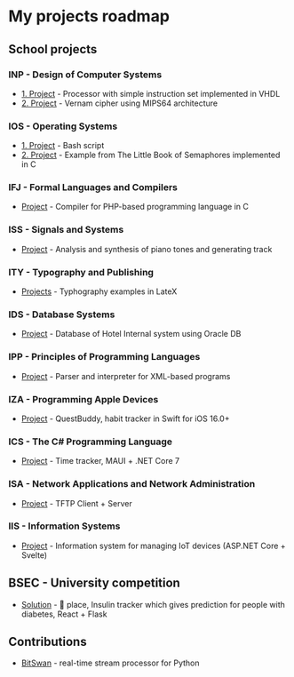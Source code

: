 # My projects roadmap

## School projects

### INP - Design of Computer Systems
- [1. Project](https://github.com/lukasvecerka23/inp-proj1) - Processor with simple instruction set implemented in VHDL
- [2. Project](https://github.com/lukasvecerka23/inp-proj2) - Vernam cipher using MIPS64 architecture

### IOS - Operating Systems
- [1. Project](https://github.com/lukasvecerka23/ios-proj1) - Bash script
- [2. Project](https://github.com/lukasvecerka23/ios-proj2) - Example from The Little Book of Semaphores implemented in C

### IFJ - Formal Languages and Compilers
- [Project](https://github.com/lukasvecerka23/ifj-projekt-2022) - Compiler for PHP-based programming language in C

### ISS - Signals and Systems
- [Project](https://github.com/lukasvecerka23/iss-projekt) - Analysis and synthesis of piano tones and generating track

### ITY - Typography and Publishing
- [Projects](https://github.com/lukasvecerka23/ity-hw) - Typhography examples in LateX

### IDS - Database Systems
- [Project](https://github.com/lukasvecerka23/ids-hw) - Database of Hotel Internal system using Oracle DB

### IPP - Principles of Programming Languages
- [Project](https://github.com/lukasvecerka23/ipp-hw) - Parser and interpreter for XML-based programs

### IZA - Programming Apple Devices
- [Project](https://github.com/lukasvecerka23/questbuddy) - QuestBuddy, habit tracker in Swift for iOS 16.0+

### ICS - The C# Programming Language
- [Project](https://github.com/lukasvecerka23/ics-project) - Time tracker, MAUI + .NET Core 7

### ISA - Network Applications and Network Administration
- [Project](https://github.com/lukasvecerka23/isa-project) - TFTP Client + Server

### IIS - Information Systems
- [Project](https://github.com/lukasvecerka23/fit-iis) - Information system for managing IoT devices (ASP.NET Core + Svelte)

## BSEC - University competition
- [Solution](https://github.com/JosefKuchar/bsec2023) - :2nd_place_medal: place, Insulin tracker which gives prediction for people with diabetes, React + Flask

## Contributions
- [BitSwan](https://github.com/bitswan-space/BitSwan) - real-time stream processor for Python
